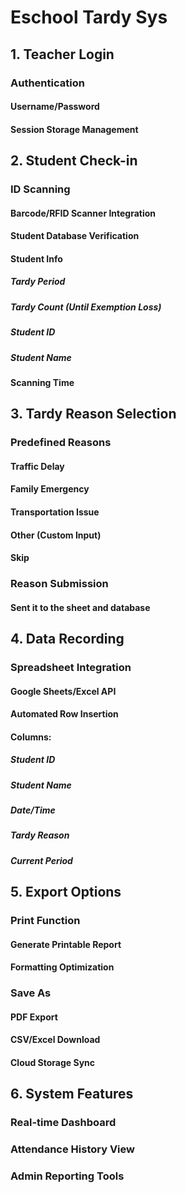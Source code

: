 # Eschool Tardy Sys
## 1. Teacher Login
### Authentication
#### Username/Password
#### Session Storage Management
## 2. Student Check-in
### ID Scanning
#### Barcode/RFID Scanner Integration
#### Student Database Verification
#### Student Info
##### Tardy Period
##### Tardy Count (Until Exemption Loss)
##### Student ID
##### Student Name
#### Scanning Time
## 3. Tardy Reason Selection
### Predefined Reasons
#### Traffic Delay
#### Family Emergency
#### Transportation Issue
#### Other (Custom Input)
#### Skip
### Reason Submission
#### Sent it to the sheet and database
## 4. Data Recording
### Spreadsheet Integration
#### Google Sheets/Excel API
#### Automated Row Insertion
#### Columns:
##### Student ID
##### Student Name
##### Date/Time
##### Tardy Reason
##### Current Period
## 5. Export Options
### Print Function
#### Generate Printable Report
#### Formatting Optimization
### Save As
#### PDF Export
#### CSV/Excel Download
#### Cloud Storage Sync
## 6. System Features
### Real-time Dashboard
### Attendance History View
### Admin Reporting Tools